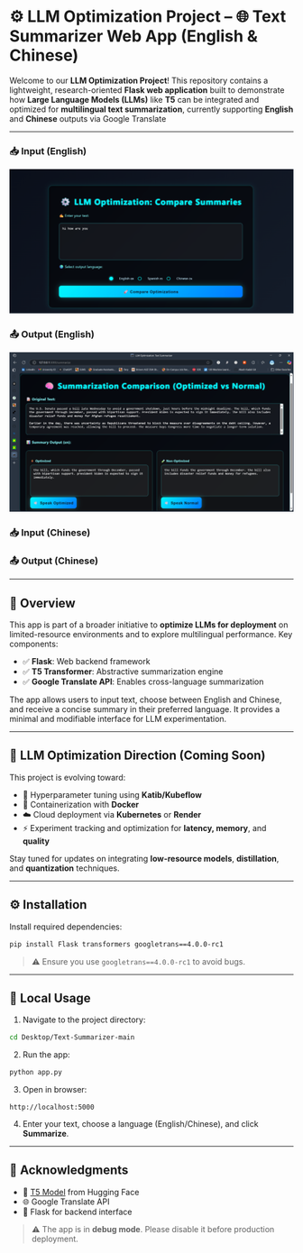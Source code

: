 # ⚙️ LLM Optimization Project – 🌐 Text Summarizer Web App (English & Chinese)

Welcome to our **LLM Optimization Project**! This repository contains a lightweight, research-oriented **Flask web application** built to demonstrate how **Large Language Models (LLMs)** like **T5** can be integrated and optimized for **multilingual text summarization**, currently supporting **English** and **Chinese** outputs via Google Translate

---

### 📥 Input (English)

![Input Screenshot](assets/input.png)

### 📤 Output (English)

![Output Screenshot](assets/summaries.png)

### 📥 Input (Chinese)

<!-- Add screenshot or example text here -->

### 📤 Output (Chinese)

<!-- Add screenshot or example text here -->

---

## 🧠 Overview

This app is part of a broader initiative to **optimize LLMs for deployment** on limited-resource environments and to explore multilingual performance. Key components:

* ✅ **Flask**: Web backend framework
* ✅ **T5 Transformer**: Abstractive summarization engine
* ✅ **Google Translate API**: Enables cross-language summarization

The app allows users to input text, choose between English and Chinese, and receive a concise summary in their preferred language. It provides a minimal and modifiable interface for LLM experimentation.

---

## 🔬 LLM Optimization Direction (Coming Soon)

This project is evolving toward:

* 🧪 Hyperparameter tuning using **Katib/Kubeflow**
* 🐳 Containerization with **Docker**
* ☁️ Cloud deployment via **Kubernetes** or **Render**
* ⚡ Experiment tracking and optimization for **latency, memory**, and **quality**

Stay tuned for updates on integrating **low-resource models**, **distillation**, and **quantization** techniques.

---

## ⚙️ Installation

Install required dependencies:

```bash
pip install Flask transformers googletrans==4.0.0-rc1
````

> ⚠️ Ensure you use `googletrans==4.0.0-rc1` to avoid bugs.

---

## 🚀 Local Usage

1. Navigate to the project directory:

```bash
cd Desktop/Text-Summarizer-main
```

2. Run the app:

```bash
python app.py
```

3. Open in browser:

```
http://localhost:5000
```

4. Enter your text, choose a language (English/Chinese), and click **Summarize**.

---

## 🙏 Acknowledgments

* 🤖 [T5 Model](https://huggingface.co/t5-small) from Hugging Face
* 🌐 Google Translate API
* 🧪 Flask for backend interface

> ⚠️ The app is in **debug mode**. Please disable it before production deployment.
